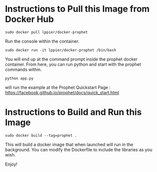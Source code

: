 # Instructions to Pull this Image from Docker Hub
```
sudo docker pull lppier/docker-prophet
```
Run the console within the container. 

```
sudo docker run -it lppier/docker-prophet /bin/bash
```

You will end up at the command prompt inside the prophet docker container.
From here, you can run python and start with the prophet commands within.

```
python app.py 
```
will run the example at the Prophet Quickstart Page : https://facebook.github.io/prophet/docs/quick_start.html


# Instructions to Build and Run this Image
```
sudo docker build --tag=prophet .
```
This will build a docker image that when launched will run in the background. 
You can modify the Dockerfile to include the libraries as you wish. 

Enjoy!


